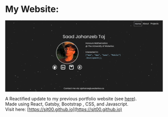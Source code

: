 # My Website:

<p align="center"><img align="center" src="./Preview.PNG" title="Preview" alt="Preview" /></p>

A Reactified update to my previous portfolio website (see [here](https://sjt00.github.io/PrevSite/)).<br/>
Made using React, Gatsby, Bootstrap , CSS, and Javascript.<br/>
Visit here: [https://sjt00.github.io](https://sjt00.github.io)
